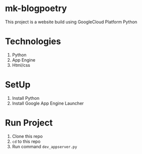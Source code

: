 # mk-blogpoetry

This project is a website build using GoogleCloud Platform Python

# Technologies
  1. Python
  2. App Engine
  3. Html/css

# SetUp
  1. Install Python
  2. Install Google App Engine Launcher
  
# Run Project
  1. Clone this repo
  2. <code>cd</code> to this repo
  3. Run command <code>dev_appserver.py</code>
  
  
